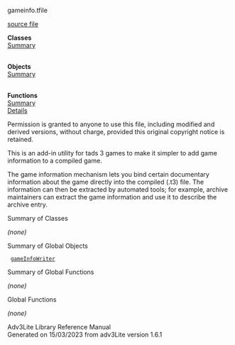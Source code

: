 <span class="title">gameinfo.t</span><span class="type">file</span>

[source file](../source/gameinfo.t.html)

**Classes**  
[Summary](#_ClassSummary_)  
 

**Objects**  
[Summary](#_ObjectSummary_)  
 

**Functions**  
[Summary](#_FunctionSummary_)  
[Details](#_Functions_)

<div class="fdesc">

Permission is granted to anyone to use this file, including modified and
derived versions, without charge, provided this original copyright
notice is retained.

This is an add-in utility for tads 3 games to make it simpler to add
game information to a compiled game.

The game information mechanism lets you bind certain documentary
information about the game directly into the compiled (.t3) file. The
information can then be extracted by automated tools; for example,
archive maintainers can extract the game information and use it to
describe the archive entry.

</div>

<span id="_ClassSummary_"></span>

<div class="mjhd">

<span class="hdln">Summary of Classes</span>  

</div>

*(none)* <span id="_ObjectSummary_"></span>

<div class="mjhd">

<span class="hdln">Summary of Global Objects</span>  

</div>

` `[`gameInfoWriter`](../object/gameInfoWriter.html)`  `
<span id="FunctionSummary_"></span>

<div class="mjhd">

<span class="hdln">Summary of Global Functions</span>  

</div>

*(none)* <span id="_Functions_"></span>

<div class="mjhd">

<span class="hdln">Global Functions</span>  

</div>

*(none)*

<div class="ftr">

Adv3Lite Library Reference Manual  
Generated on 15/03/2023 from adv3Lite version 1.6.1

</div>
